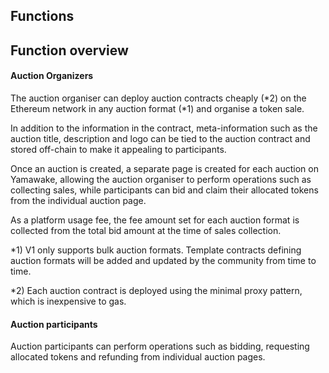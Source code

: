 ## Functions

## Function overview

#### Auction Organizers

The auction organiser can deploy auction contracts cheaply (\*2) on the Ethereum network in any auction format (\*1) and organise a token sale.

In addition to the information in the contract, meta-information such as the auction title, description and logo can be tied to the auction contract and stored off-chain to make it appealing to participants.

Once an auction is created, a separate page is created for each auction on Yamawake, allowing the auction organiser to perform operations such as collecting sales, while participants can bid and claim their allocated tokens from the individual auction page.

As a platform usage fee, the fee amount set for each auction format is collected from the total bid amount at the time of sales collection.

\*1) V1 only supports bulk auction formats. Template contracts defining auction formats will be added and updated by the community from time to time.

\*2) Each auction contract is deployed using the minimal proxy pattern, which is inexpensive to gas.  



#### Auction participants

Auction participants can perform operations such as bidding, requesting allocated tokens and refunding from individual auction pages.

